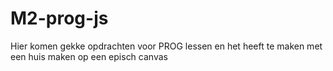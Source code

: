 # M2-prog-js




Hier komen gekke opdrachten voor PROG lessen en het heeft te maken met een huis maken op een episch canvas